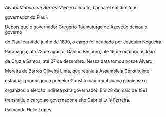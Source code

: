 

*Álvaro Moreira de Barros Oliveira Lima* foi bacharel em direito e

governador do Piauí.



Depois que o governador Gregório Taumaturgo de Azevedo deixou o governo

do Piauí em 4 de junho de 1890, o cargo foi ocupado por Joaquim Nogueira

Paranaguá, até 23 de agosto, Gabino Besouro, até 19 de outubro, e João

da Cruz e Santos, até 27 de dezembro. Nessa data tomou posse Álvaro

Moreira de Barros Oliveira Lima, que reuniu a Assembleia Constituinte

estadual, promulgou a primeira Constituição republicana piauiense e

organizou a eleição indireta para governador. Em 28 de maio de 1891

transmitiu o cargo ao governador eleito Gabriel Luís Ferreira.



Raimundo Helio Lopes



